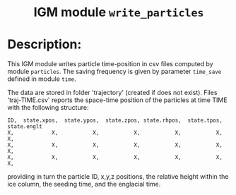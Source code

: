 ### <h1 align="center" id="title">IGM module `write_particles` </h1>

# Description:

This IGM module writes particle time-position in csv files computed by module `particles`. The saving frequency is given by parameter `time_save` defined in module `time`.

The data are stored in folder 'trajectory' (created if does not exist). Files 'traj-TIME.csv' reports the space-time position of the particles at time TIME with the following structure:

```
ID,  state.xpos,  state.ypos,  state.zpos, state.rhpos,  state.tpos, state.englt
X,            X,           X,           X,           X,           X,           X,
X,            X,           X,           X,           X,           X,           X,
X,            X,           X,           X,           X,           X,           X,
```

providing in turn the particle ID, x,y,z positions, the relative height within the ice column, the seeding time, and the englacial time.
